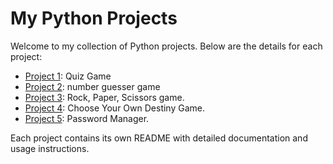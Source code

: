 # My Python Projects

Welcome to my collection of Python projects. Below are the details for each project:

- [Project 1](project_1/README.MD): Quiz Game
- [Project 2](project_2/README.md): number guesser game
- [Project 3](project_3/README.md): Rock, Paper, Scissors game.
- [Project 4](project_4/README.md): Choose Your Own Destiny Game.
- [Project 5](project_5/README.md): Password Manager.

Each project contains its own README with detailed documentation and usage instructions.
